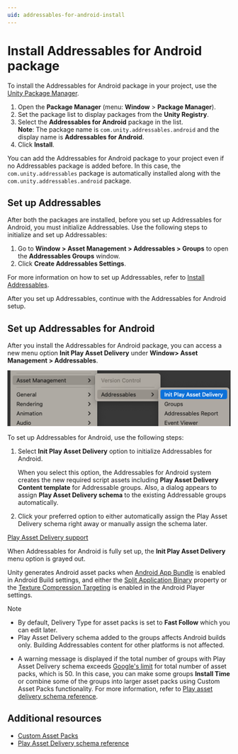 ```yaml
---
uid: addressables-for-android-install
---
```


# Install Addressables for Android package

To install the Addressables for Android package in your project, use the [Unity Package Manager](https://docs.unity3d.com/Manual/Packages.html).

1. Open the **Package Manager** (menu: **Window** > **Package Manager**).
2. Set the package list to display packages from the **Unity Registry**.
3. Select the **Addressables for Android** package in the list. <br />**Note**: The package name is `com.unity.addressables.android` and the display name is **Addressables for Android**.
4. Click **Install**.

You can add the Addressables for Android package to your project even if no Addressables package is added before. In this case, the `com.unity.addressables` package is automatically installed along with the `com.unity.addressables.android` package.

## Set up Addressables

After both the packages are installed, before you set up Addressables for Android, you must initialize Addressables. Use the following steps to initialize and set up Addressables:

1. Go to **Window > Asset Management > Addressables > Groups** to open the **Addressables Groups** window.
2. Click **Create Addressables Settings**.

For more information on how to set up Addressables, refer to [Install Addressables](https://docs.unity3d.com/Packages/com.unity.addressables@1.21/manual/installation-guide.html).

After you set up Addressables, continue with the Addressables for Android setup.

<a name="android-addressables"></a>

## Set up Addressables for Android

After you install the Addressables for Android package, you can access a new menu option **Init Play Asset Delivery** under **Window> Asset Management > Addressables**.

![Init Play Asset Delivery option](images/init-pad.png)

To set up Addressables for Android, use the following steps:

1. Select **Init Play Asset Delivery** option to initialize Addressables for Android.

    When you select this option, the Addressables for Android system creates the new required script assets including **Play Asset Delivery Content template** for Addressable groups. Also, a dialog appears to assign **Play Asset Delivery schema** to the existing Addressable groups automatically.

2. Click your preferred option to either automatically assign the Play Asset Delivery schema right away or manually assign the schema later.

[Play Asset Delivery support](images/add-pad-schema.png)

When Addressables for Android is fully set up, the **Init Play Asset Delivery** menu option is grayed out.

Unity generates Android asset packs when [Android App Bundle](https://docs.unity3d.com/2023.2/Documentation/Manual/android-distribution-google-play.html#android-app-bundle) is enabled in Android Build settings, and either the [Split Application Binary](https://docs.unity3d.com/Manual/class-PlayerSettingsAndroid.html#splitapplicationbinary) property or the [Texture Compression Targeting](https://docs.unity3d.com/2023.2/Documentation/Manual/android-distribution-google-play.html#texture-compression-targeting) is enabled in the Android Player settings.

> [!NOTE]
> * By default, Delivery Type for asset packs is set to **Fast Follow** which you can edit later.
> * Play Asset Delivery schema added to the groups affects Android builds only. Building Addressables content for other platforms is not affected.
* A warning message is displayed if the total number of groups with Play Asset Delivery schema exceeds [Google's limit](https://developer.android.com/guide/playcore/asset-delivery#download-size-limits) for total number of asset packs, which is 50. In this case, you can make some groups **Install Time** or combine some of the groups into larger asset packs using Custom Asset Packs functionality. For more information, refer to [Play asset delivery schema reference](play-asset-delivery-schema-reference.md).

## Additional resources

* [Custom Asset Packs](custom-asset-packs-settings.md)
* [Play Asset Delivery schema reference](play-asset-delivery-schema-reference.md)
